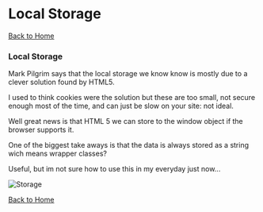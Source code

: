 # Local Storage

[Back to Home](https://rizo85.github.io/reading-notes/)

### Local Storage

Mark Pilgrim says that the local storage we know know is mostly due to a clever solution found by HTML5.

I used to think cookies were the solution but these are too small, not secure enough most of the time, and can just be slow on your site: not ideal.

Well great news is that HTML 5 we can store to the window object if the browser supports it. 

One of the biggest take aways is that the data is always stored as a string wich means wrapper classes?

Useful, but im not sure how to use this in my everyday just now...

![Storage]( https://images.slideplayer.com/27/8936638/slides/slide_2.jpg)

[Back to Home](https://rizo85.github.io/reading-notes/)

